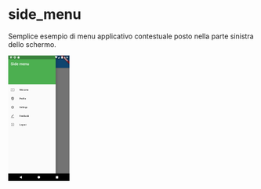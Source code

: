 # side_menu 

Semplice esempio di menu applicativo contestuale posto nella parte sinistra dello schermo.

<img src="screenshot01.png" alt="Side menu" style="zoom:25%;" />

